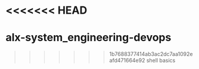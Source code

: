 <<<<<<< HEAD
=======
# alx-system_engineering-devops
>>>>>>> 1b7688377414ab3ac2dc7aa1092eafd471664e92
shell basics
